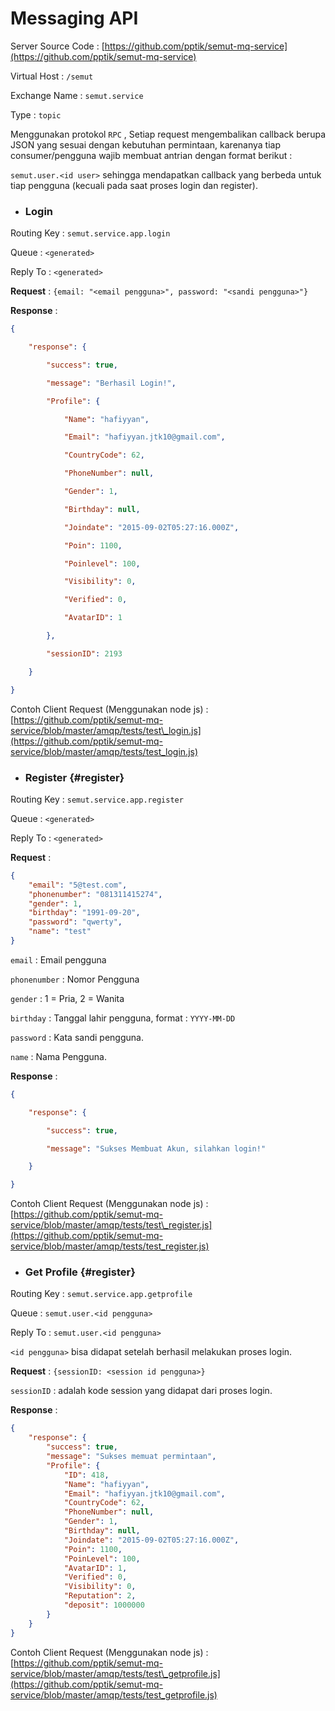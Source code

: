 # Messaging API

Server Source Code : [https://github.com/pptik/semut-mq-service](https://github.com/pptik/semut-mq-service)

Virtual Host : `/semut`

Exchange Name : `semut.service`

Type : `topic`

Menggunakan protokol `RPC` , Setiap request mengembalikan callback berupa JSON yang sesuai dengan kebutuhan permintaan, karenanya tiap consumer/pengguna wajib membuat antrian dengan format berikut :

`semut.user.<id user>` sehingga mendapatkan callback yang berbeda untuk tiap pengguna \(kecuali pada saat proses login dan register\).

* ### Login

Routing Key : `semut.service.app.login`

Queue : `<generated>`

Reply To :  `<generated>`

**Request** : `{email: "<email pengguna>", password: "<sandi pengguna>"}`

**Response** :

```json
{

    "response": {

        "success": true,

        "message": "Berhasil Login!",

        "Profile": {

            "Name": "hafiyyan",

            "Email": "hafiyyan.jtk10@gmail.com",

            "CountryCode": 62,

            "PhoneNumber": null,

            "Gender": 1,

            "Birthday": null,

            "Joindate": "2015-09-02T05:27:16.000Z",

            "Poin": 1100,

            "Poinlevel": 100,

            "Visibility": 0,

            "Verified": 0,

            "AvatarID": 1

        },

        "sessionID": 2193

    }

}
```

Contoh Client Request \(Menggunakan node js\) : [https://github.com/pptik/semut-mq-service/blob/master/amqp/tests/test\_login.js](https://github.com/pptik/semut-mq-service/blob/master/amqp/tests/test_login.js)

* ### Register {#register}

Routing Key : `semut.service.app.register`

Queue : `<generated>`

Reply To :  `<generated>`

**Request** :

```json
{
    "email": "5@test.com",
    "phonenumber": "081311415274",
    "gender": 1,
    "birthday": "1991-09-20",
    "password": "qwerty",
    "name": "test"
}
```

`email` : Email pengguna

`phonenumber` : Nomor Pengguna

`gender` : 1 = Pria, 2 = Wanita

`birthday` : Tanggal lahir pengguna, format : `YYYY-MM-DD`

`password` : Kata sandi pengguna.

`name` : Nama Pengguna.

**Response** :

```json
{

    "response": {

        "success": true,

        "message": "Sukses Membuat Akun, silahkan login!"

    }

}
```

Contoh Client Request \(Menggunakan node js\) : [https://github.com/pptik/semut-mq-service/blob/master/amqp/tests/test\_register.js](https://github.com/pptik/semut-mq-service/blob/master/amqp/tests/test_register.js)

* ### Get Profile {#register}

Routing Key : `semut.service.app.getprofile`

Queue : `semut.user.<id pengguna>`

Reply To :  `semut.user.<id pengguna>`

`<id pengguna>`  bisa didapat setelah berhasil melakukan proses login.

**Request** : `{sessionID: <session id pengguna>}`

`sessionID` : adalah kode session yang didapat dari proses login.

**Response** :

```json
{
    "response": {
        "success": true,
        "message": "Sukses memuat permintaan",
        "Profile": {
            "ID": 418,
            "Name": "hafiyyan",
            "Email": "hafiyyan.jtk10@gmail.com",
            "CountryCode": 62,
            "PhoneNumber": null,
            "Gender": 1,
            "Birthday": null,
            "Joindate": "2015-09-02T05:27:16.000Z",
            "Poin": 1100,
            "PoinLevel": 100,
            "AvatarID": 1,
            "Verified": 0,
            "Visibility": 0,
            "Reputation": 2,
            "deposit": 1000000
        }
    }
}
```

Contoh Client Request \(Menggunakan node js\) : [https://github.com/pptik/semut-mq-service/blob/master/amqp/tests/test\_getprofile.js](https://github.com/pptik/semut-mq-service/blob/master/amqp/tests/test_getprofile.js)

